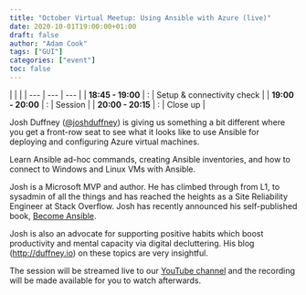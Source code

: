 ```yaml
---
title: "October Virtual Meetup: Using Ansible with Azure (live)"
date: 2020-10-01T19:00:00+01:00
draft: false
author: "Adam Cook"
tags: ["GUI"]
categories: ["event"]
toc: false
---
```


| | |
| --- | --- | --- |
| **18:45 - 19:00** | : | Setup & connectivity check |
| **19:00 - 20:00** | : | Session |
| **20:00 - 20:15** | : | Close up |

Josh Duffney ([@joshduffney](https://twitter.com/joshduffney)) is giving us something a bit different where you get a front-row seat to see what it looks like to use Ansible for deploying and configuring Azure virtual machines.

Learn Ansible ad-hoc commands, creating Ansible inventories, and how to connect to Windows and Linux VMs with Ansible.

Josh is a Microsoft MVP and author. He has climbed through from L1, to sysadmin of all the things and has reached the heights as a Site Reliability Engineer at Stack Overflow. Josh has recently announced his self-published book, [Become Ansible](https://becomeansible.com).

Josh is also an advocate for supporting positive habits which boost productivity and mental capacity via digital decluttering. His blog (http://duffney.io) on these topics are very insightful.

The session will be streamed live to our [YouTube channel](https://youtube.com/c/PowerShellSouthampton) and the recording will be made available for you to watch afterwards.
